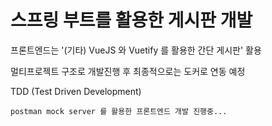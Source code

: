 # 스프링 부트를 활용한 게시판 개발

프론트엔드는 '(기타) VueJS 와 Vuetify 를 활용한 간단 게시판' 활용

멀티프로젝트 구조로 개발진행 후 최종적으로는 도커로 연동 예정

TDD (Test Driven Development)

`postman mock server 를 활용한 프론트엔드 개발 진행중...`
